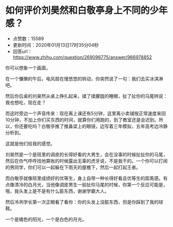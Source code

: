# 如何评价刘昊然和白敬亭身上不同的少年感？
- 点赞数：15589
- 更新时间：2020年01月13日17时35分04秒
- 回答url：https://www.zhihu.com/question/269096775/answer/966978852
<body>
 <p data-pid="_8PH_NOI">你可以想象一个画面，</p>
 <p data-pid="a-NV_kRx">在一个慵懒的午后，电风扇在慢悠悠的转动，你突然说了一句：我们去买冰淇淋吧。</p>
 <p data-pid="GotcWP5Q">然后你后桌的刘昊然从桌上挣扎起来，揉了揉朦胧的睡眼，扯了扯你的马尾辫说：我也想吃，现在走？</p>
 <p data-pid="3AwWyfB9">而这时旁边一个声音传来：现在离上课还有5分钟，这里离小卖铺按正常速度来回10分钟，不加上你们买东西的时间，就算你们用跑的，到了教室还是会迟到。所以，你还要吃吗？白敬亭推了推鼻梁上的眼镜，边写着三年模拟，五年高考边冷静分析到。</p>
 <p data-pid="YM2i4CYA">这就是他们给我的感觉。</p>
 <p data-pid="FgOyWY7i">刘昊然是一个是班里的调皮的长得好看的大男生，会在没事的时候扯扯你的马尾，然后在你气呼呼找他算账的时候露出无辜的虎牙说，不是我干的。一个你可以打闹的男同学，你们可以一起躲在下雨天的屋檐下，然后一起打起王者。</p>
 <p data-pid="CJQVDuMq">而白敬亭就像班里成绩好的优等生，身上自带一种长得好看且优等生的距离感。有点像清冷的白月光，当他像调皮男生一般扯你马尾的时候，你第一个反应可能是，哦，我头发上是不是有什么脏东西，谢谢学霸大人。</p>
 <p data-pid="vkwyn-4a">然后冷冽学长第一次正眼看了看你：你的头发上没脏东西，但是你踩到了我的球鞋。</p>
 <p data-pid="Hhpt1fGF">一个是橘色的阳光，一个是白色的月光。</p>
</body>